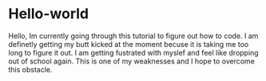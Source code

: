 # Hello-world

Hello, Im currently going through this tutorial to figure out how to code. I am definetly getting my butt kicked at the moment becuse it is taking me too long to figure it out. I am getting fustrated with myslef and feel like dropping out of school again. This is one of my weaknesses and I hope to overcome this obstacle.
